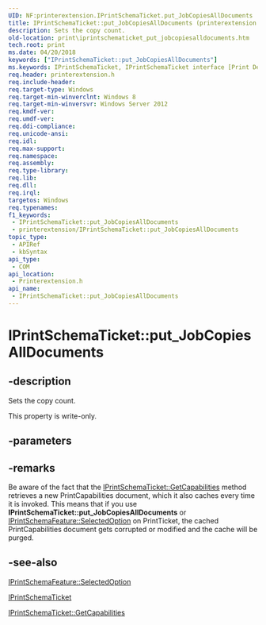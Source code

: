 ```yaml
---
UID: NF:printerextension.IPrintSchemaTicket.put_JobCopiesAllDocuments
title: IPrintSchemaTicket::put_JobCopiesAllDocuments (printerextension.h)
description: Sets the copy count.
old-location: print\iprintschematicket_put_jobcopiesalldocuments.htm
tech.root: print
ms.date: 04/20/2018
keywords: ["IPrintSchemaTicket::put_JobCopiesAllDocuments"]
ms.keywords: IPrintSchemaTicket, IPrintSchemaTicket interface [Print Devices],JobCopiesAllDocuments property, IPrintSchemaTicket.JobCopiesAllDocuments, IPrintSchemaTicket.put_JobCopiesAllDocuments, IPrintSchemaTicket::JobCopiesAllDocuments, IPrintSchemaTicket::put_JobCopiesAllDocuments, JobCopiesAllDocuments property [Print Devices], JobCopiesAllDocuments property [Print Devices],IPrintSchemaTicket interface, print.iprintschematicket_put_jobcopiesalldocuments, printerextension/IPrintSchemaTicket::JobCopiesAllDocuments, printerextension/IPrintSchemaTicket::put_JobCopiesAllDocuments, put_JobCopiesAllDocuments
req.header: printerextension.h
req.include-header: 
req.target-type: Windows
req.target-min-winverclnt: Windows 8
req.target-min-winversvr: Windows Server 2012
req.kmdf-ver: 
req.umdf-ver: 
req.ddi-compliance: 
req.unicode-ansi: 
req.idl: 
req.max-support: 
req.namespace: 
req.assembly: 
req.type-library: 
req.lib: 
req.dll: 
req.irql: 
targetos: Windows
req.typenames: 
f1_keywords:
 - IPrintSchemaTicket::put_JobCopiesAllDocuments
 - printerextension/IPrintSchemaTicket::put_JobCopiesAllDocuments
topic_type:
 - APIRef
 - kbSyntax
api_type:
 - COM
api_location:
 - Printerextension.h
api_name:
 - IPrintSchemaTicket::put_JobCopiesAllDocuments
---
```


# IPrintSchemaTicket::put_JobCopiesAllDocuments


## -description

Sets the copy count.

This property is write-only.

## -parameters

## -remarks

Be aware of the fact that the <a href="/windows-hardware/drivers/ddi/printerextension/nf-printerextension-iprintschematicket-getcapabilities">IPrintSchemaTicket::GetCapabilities</a>  method retrieves a new PrintCapabilities document, which it also caches every time it is invoked. This means that if you use <b>IPrintSchemaTicket::put_JobCopiesAllDocuments</b> or <a href="/windows-hardware/drivers/ddi/printerextension/nf-printerextension-iprintschemafeature-put_selectedoption">IPrintSchemaFeature::SelectedOption</a> on PrintTicket, the cached PrintCapabilities document gets corrupted or modified and the cache will be purged.

## -see-also

<a href="/windows-hardware/drivers/ddi/printerextension/nf-printerextension-iprintschemafeature-put_selectedoption">IPrintSchemaFeature::SelectedOption</a>



<a href="/windows-hardware/drivers/ddi/printerextension/nn-printerextension-iprintschematicket">IPrintSchemaTicket</a>



<a href="/windows-hardware/drivers/ddi/printerextension/nf-printerextension-iprintschematicket-getcapabilities">IPrintSchemaTicket::GetCapabilities</a>

